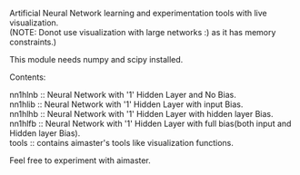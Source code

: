 Artificial Neural Network learning and experimentation tools with live visualization.  
(NOTE: Donot use visualization with large networks :) as it has memory constraints.)  
  
This module needs numpy and scipy installed.  

Contents:  
  
nn1hlnb		:: Neural Network with '1' Hidden Layer and No Bias.  
nn1hlib		:: Neural Network with '1' Hidden Layer with input Bias.  
nn1hlhb		:: Neural Network with '1' Hidden Layer with hidden layer Bias.  
nn1hlfb		:: Neural Network with '1' Hidden Layer with full bias(both input and Hidden layer Bias).  
tools		:: contains aimaster's tools like visualization functions.

Feel free to experiment with aimaster.  